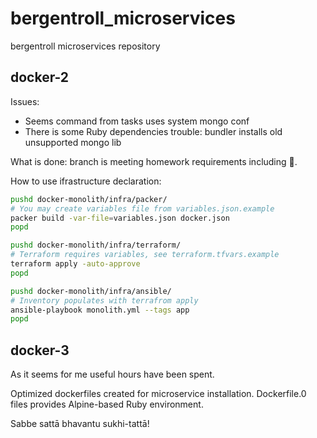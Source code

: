 # bergentroll_microservices

bergentroll microservices repository

## docker-2

Issues:

- Seems command from tasks uses system mongo conf
- There is some Ruby dependencies trouble: bundler installs old unsupported
  mongo lib

What is done: branch is meeting homework requirements including 🌟.

How to use ifrastructure declaration:
```bash
pushd docker-monolith/infra/packer/
# You may create variables file from variables.json.example
packer build -var-file=variables.json docker.json
popd 

pushd docker-monolith/infra/terraform/
# Terraform requires variables, see terraform.tfvars.example
terraform apply -auto-approve
popd 

pushd docker-monolith/infra/ansible/
# Inventory populates with terrafrom apply
ansible-playbook monolith.yml --tags app
popd 
```

## docker-3

As it seems for me useful hours have been spent.

Optimized dockerfiles created for microservice installation. Dockerfile.0 files
provides Alpine-based Ruby environment.

Sabbe sattā bhavantu sukhi-tattā!
